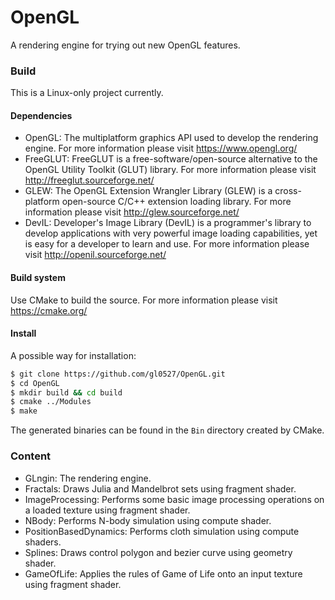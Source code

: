 # OpenGL
A rendering engine for trying out new OpenGL features.

### Build
This is a Linux-only project currently.

#### Dependencies
  * OpenGL: The multiplatform graphics API used to develop the rendering engine. For more information please visit https://www.opengl.org/
  * FreeGLUT: FreeGLUT is a free-software/open-source alternative to the OpenGL Utility Toolkit (GLUT) library. For more information please visit http://freeglut.sourceforge.net/
  * GLEW: The OpenGL Extension Wrangler Library (GLEW) is a cross-platform open-source C/C++ extension loading library. For more information please visit http://glew.sourceforge.net/
  * DevIL: Developer's Image Library (DevIL) is a programmer's library to develop applications with very powerful image loading capabilities, yet is easy for a developer to learn and use. For more information please visit http://openil.sourceforge.net/

#### Build system
Use CMake to build the source. For more information please visit https://cmake.org/

#### Install
A possible way for installation:
```bash
$ git clone https://github.com/gl0527/OpenGL.git
$ cd OpenGL
$ mkdir build && cd build
$ cmake ../Modules
$ make
```
The generated binaries can be found in the `Bin` directory created by
CMake.

### Content
  * GLngin: The rendering engine.
  * Fractals: Draws Julia and Mandelbrot sets using fragment shader.
  * ImageProcessing: Performs some basic image processing operations on a loaded texture using fragment shader.
  * NBody: Performs N-body simulation using compute shader.
  * PositionBasedDynamics: Performs cloth simulation using compute shaders.
  * Splines: Draws control polygon and bezier curve using geometry shader.
  * GameOfLife: Applies the rules of Game of Life onto an input texture using fragment shader.
